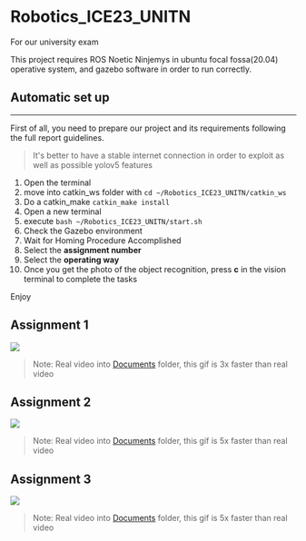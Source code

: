 # Robotics_ICE23_UNITN
For our university exam

This project requires ROS Noetic Ninjemys in ubuntu focal fossa(20.04) operative system, and gazebo software in order to run correctly.

## Automatic set up
----------------------------
First of all, you need to prepare our project and its requirements following the full report guidelines.

>It's better to have a stable internet connection in order to exploit as well as possible yolov5 features

1. Open the terminal
2. move into catkin_ws folder with `cd ~/Robotics_ICE23_UNITN/catkin_ws`
3. Do a catkin_make `catkin_make install`
4. Open a new terminal
5. execute `bash ~/Robotics_ICE23_UNITN/start.sh`
6. Check the Gazebo environment
7. Wait for Homing Procedure Accomplished
8. Select the **assignment number**
9. Select the **operating way**
10. Once you get the photo of the object recognition, press **c** in the vision terminal to complete the tasks

Enjoy

## Assignment 1
<img src="https://github.com/LordBions/Robotics_ICE23_UNITN/blob/main/documents/videos/assigment_1.gif">

>Note: Real video into [Documents](https://github.com/LordBions/Robotics_ICE23_UNITN/tree/main/documents/) folder, this gif is 3x faster than real video

## Assignment 2
<img src="https://github.com/LordBions/Robotics_ICE23_UNITN/blob/main/Documents/videos/assignment_2.gif">

>Note: Real video into [Documents](https://github.com/LordBions/Robotics_ICE23_UNITN/tree/main/documents/) folder, this gif is 5x faster than real video

## Assignment 3
<img src="https://github.com/LordBions/Robotics_ICE23_UNITN/blob/main/documents/videos/assignment_3.gif">

>Note: Real video into [Documents](https://github.com/LordBions/Robotics_ICE23_UNITN/tree/main/documents/) folder, this gif is 5x faster than real video
